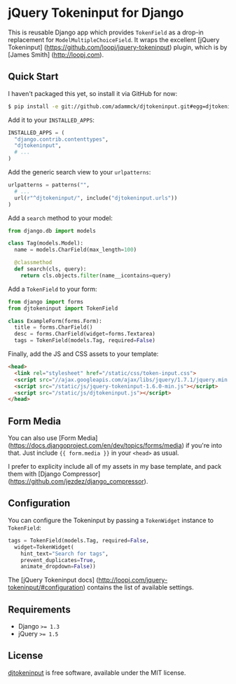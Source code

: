 jQuery Tokeninput for Django
============================

This is reusable Django app which provides `TokenField` as a drop-in replacement for `ModelMultipleChoiceField`. It wraps the excellent [jQuery Tokeninput] (https://github.com/loopj/jquery-tokeninput) plugin, which is by [James Smith] (http://loopj.com).


Quick Start
-----------

I haven't packaged this yet, so install it via GitHub for now:

```bash
$ pip install -e git://github.com/adammck/djtokeninput.git#egg=djtokeninput
```

Add it to your `INSTALLED_APPS`:

```python
INSTALLED_APPS = (
  "django.contrib.contenttypes",
  "djtokeninput",
  # ...
)
```

Add the generic search view to your `urlpatterns`:

```python
urlpatterns = patterns("",
  # ...
  url(r"^djtokeninput/", include("djtokeninput.urls"))
)
```

Add a `search` method to your model:

```python
from django.db import models

class Tag(models.Model):
  name = models.CharField(max_length=100)

  @classmethod
  def search(cls, query):
    return cls.objects.filter(name__icontains=query)
```

Add a `TokenField` to your form:

```python
from django import forms
from djtokeninput import TokenField

class ExampleForm(forms.Form):
  title = forms.CharField()
  desc = forms.CharField(widget=forms.Textarea)
  tags = TokenField(models.Tag, required=False)
```

Finally, add the JS and CSS assets to your template:

```html
<head>
  <link rel="stylesheet" href="/static/css/token-input.css">
  <script src="//ajax.googleapis.com/ajax/libs/jquery/1.7.1/jquery.min.js"></script>
  <script src="/static/js/jquery-tokeninput-1.6.0-min.js"></script>
  <script src="/static/js/djtokeninput.js"></script>
</head>
```


Form Media
----------

You can also use [Form Media] (https://docs.djangoproject.com/en/dev/topics/forms/media) if you're into that. Just include `{{ form.media }}` in your `<head>` as usual.

I prefer to explicity include all of my assets in my base template, and pack them with [Django Compressor] (https://github.com/jezdez/django_compressor).


Configuration
-------------

You can configure the Tokeninput by passing a `TokenWidget` instance to `TokenField`:

```python
tags = TokenField(models.Tag, required=False,
  widget=TokenWidget(
    hint_text="Search for tags",
    prevent_duplicates=True,
    animate_dropdown=False))
```

The [jQuery Tokeninput docs] (http://loopj.com/jquery-tokeninput/#configuration) contains the list of available settings.


Requirements
------------

  * Django `>= 1.3`
  * jQuery `>= 1.5`


License
-------

[djtokeninput](https://github.com/adammck/djtokeninput) is free software, available under the MIT license.
